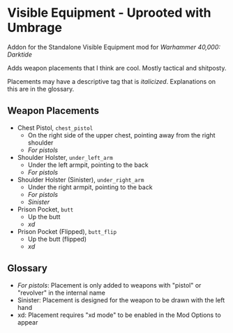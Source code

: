 # Visible Equipment - Uprooted with Umbrage
Addon for the Standalone Visible Equipment mod for *Warhammer 40,000: Darktide*

Adds weapon placements that I think are cool. Mostly tactical and shitposty. 

Placements may have a descriptive tag that is *italicized*. Explanations on this are in the glossary.
## Weapon Placements
-  Chest Pistol, `chest_pistol`
    - On the right side of the upper chest, pointing away from the right shoulder
    - *For pistols*
- Shoulder Holster, `under_left_arm`
    - Under the left armpit, pointing to the back
    - *For pistols*
- Shoulder Holster (Sinister), `under_right_arm`
    - Under the right armpit, pointing to the back
    - *For pistols*
    - *Sinister*
- Prison Pocket, `butt`
    - Up the butt
    - *xd*
- Prison Pocket (Flipped), `butt_flip`
    - Up the butt (flipped)
    - *xd*

## Glossary
- *For pistols*: Placement is only added to weapons with "pistol" or "revolver" in the internal name
- Sinister: Placement is designed for the weapon to be drawn with the left hand
- xd: Placement requires "xd mode" to be enabled in the Mod Options to appear